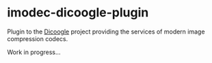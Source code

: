 # imodec-dicoogle-plugin
Plugin to the [Dicoogle](https://github.com/bioinformatics-ua/dicoogle/) project providing the services of modern image compression codecs.

Work in progress...
